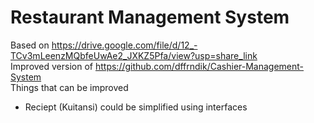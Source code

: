 # Restaurant Management System
Based on https://drive.google.com/file/d/12_-TCv3mLeenzMQbfeUwAe2_JXKZ5Pfa/view?usp=share_link  
Improved version of https://github.com/dffrndik/Cashier-Management-System  
Things that can be improved
* Reciept (Kuitansi) could be simplified using interfaces
